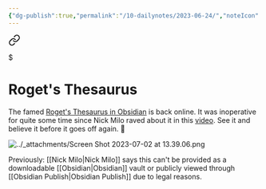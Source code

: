 ```yaml
---
{"dg-publish":true,"permalink":"/10-dailynotes/2023-06-24/","noteIcon":"2","created":"","updated":""}
---
```



<div class="transclusion internal-embed is-loaded"><a class="markdown-embed-link" href="/roget-s-thesaurus/" aria-label="Open link"><svg xmlns="http://www.w3.org/2000/svg" width="24" height="24" viewBox="0 0 24 24" fill="none" stroke="currentColor" stroke-width="2" stroke-linecap="round" stroke-linejoin="round" class="svg-icon lucide-link"><path d="M10 13a5 5 0 0 0 7.54.54l3-3a5 5 0 0 0-7.07-7.07l-1.72 1.71"></path><path d="M14 11a5 5 0 0 0-7.54-.54l-3 3a5 5 0 0 0 7.07 7.07l1.71-1.71"></path></svg></a><div class="markdown-embed">

$<div class="markdown-embed-title">

# Roget's Thesaurus

</div>



The famed [Roget's Thesaurus in Obsidian](https://publish.obsidian.md/rogets/TOC+-+Categories+(alternative)) is back online. It was inoperative for quite some time since Nick Milo raved about it in this [video](https://www.youtube.com/watch?v=qoY_TDS_DXs). See it and believe it before it goes off again. 🤣

![../_attachments/Screen Shot 2023-07-02 at 13.39.06.png](/img/user/_attachments/Screen%20Shot%202023-07-02%20at%2013.39.06.png)

Previously: [[Nick Milo\|Nick Milo]] says this can't be provided as a downloadable [[Obsidian\|Obsidian]] vault or publicly viewed through [[Obsidian Publish\|Obsidian Publish]] due to legal reasons.

</div></div>

